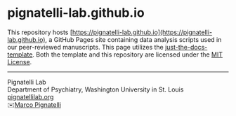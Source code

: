 # pignatelli-lab.github.io

This repository hosts [https://pignatelli-lab.github.io](https://pignatelli-lab.github.io), a GitHub Pages site containing data analysis scripts used in our peer-reviewed manuscripts. This page utilizes the [just-the-docs-template](https://github.com/just-the-docs/just-the-docs-template). Both the template and this repository are licensed under the [MIT License](https://en.wikipedia.org/wiki/MIT_license).

---
Pignatelli Lab <br>
Department of Psychiatry, Washington University in St. Louis <br>
[pignatellilab.org](pignatellilab.org)<br>
✉️[Marco Pignatelli](mailto:marco.pignatelli@wustl.edu?subject=pignatelli-lab.github.io)

